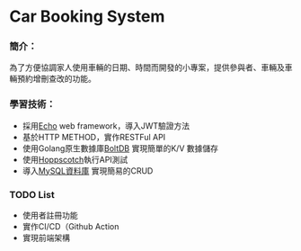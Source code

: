 # Car Booking System
### 簡介：
為了方便協調家人使用車輛的日期、時間而開發的小專案，提供參與者、車輛及車輛預約增刪查改的功能。

### 學習技術：
* 採用[Echo](https://github.com/labstack/echo) web framework，導入JWT驗證方法
* 基於HTTP METHOD，實作RESTFul API
* 使用Golang原生數據庫[BoltDB](https://github.com/boltdb/bolt) 實現簡單的K/V 數據儲存
* 使用[Hoppscotch](https://docs.hoppscotch.io/)執行API測試
* 導入[MySQL資料庫](https://github.com/go-sql-driver/mysql) 實現簡易的CRUD

### TODO List
* 使用者註冊功能
* 實作CI/CD（Github Action
* 實現前端架構

